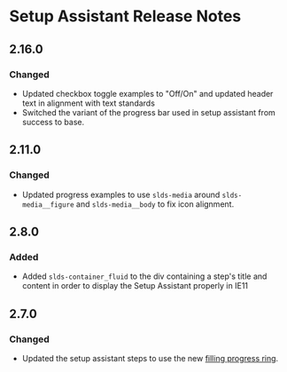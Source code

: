 <!-- Release notes authoring guidelines: http://keepachangelog.com/ -->

# Setup Assistant Release Notes

<!-- ## [Unreleased] -->

## 2.16.0

### Changed

- Updated checkbox toggle examples to "Off/On" and updated header text in alignment with text standards
- Switched the variant of the progress bar used in setup assistant from success to base.

## 2.11.0

### Changed

- Updated progress examples to use `slds-media` around `slds-media__figure` and `slds-media__body` to fix icon alignment.

## 2.8.0

### Added

- Added `slds-container_fluid` to the div containing a step's title and content in order to display the Setup Assistant properly in IE11

## 2.7.0

### Changed

- Updated the setup assistant steps to use the new [filling progress ring](https://lightningdesignsystem.com/components/progress-ring/?example=progress-ring-partially-filled&variant=base).
